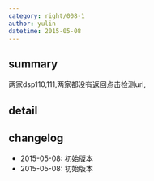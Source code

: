 ```yaml
---
category: right/008-1
author: yulin
datetime: 2015-05-08
---
```


## summary

两家dsp110,111,两家都没有返回点击检测url,

## detail


## changelog

- 2015-05-08: 初始版本
- 2015-05-08: 初始版本
